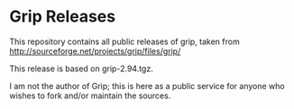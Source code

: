 # Grip Releases

This repository contains all public releases of grip, taken from
<http://sourceforge.net/projects/grip/files/grip/>

This release is based on grip-2.94.tgz.

I am not the author of Grip; this is here as a public service for
anyone who wishes to fork and/or maintain the sources.


